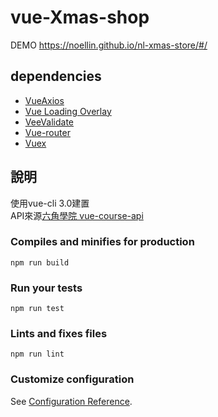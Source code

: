 # vue-Xmas-shop
DEMO https://noellin.github.io/nl-xmas-store/#/
## dependencies
<ul>
<li><a href="https://www.npmjs.com/package/vue-axios" rel="nofollow">VueAxios</a></li>
<li><a href="https://github.com/ankurk91/vue-loading-overlay">Vue Loading Overlay</a></li>
<li><a href="https://github.com/baianat/vee-validate">VeeValidate</a></li>
  <li><a href="https://router.vuejs.org/zh/">Vue-router</a></li>
<li><a href="https://vuex.vuejs.org/zh/guide/">Vuex</a></li>
</ul>

## 說明
使用vue-cli 3.0建置 <br>
API來源<a href="https://github.com/hexschool/vue-course-api-wiki/wiki">六角學院 vue-course-api</a>
### Compiles and minifies for production
```
npm run build
```

### Run your tests
```
npm run test
```

### Lints and fixes files
```
npm run lint
```

### Customize configuration
See [Configuration Reference](https://cli.vuejs.org/config/).
